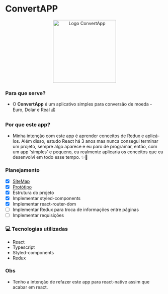 # ConvertAPP
<p align="center">
  <img src="https://i.imgur.com/zpNtbLx.png" alt="Logo ConvertApp" width="200"/>
</p>

### Para que serve?
- O **ConvertApp** é um aplicativo simples para conversão de moeda - Euro, Dolar e Real 💰

### Por que este app?
- Minha intenção com este app é aprender conceitos de Redux e aplicá-los. Além disso, estudo React há 3 anos mas nunca consegui terminar um projeto, sempre algo aparece e eu paro de programar, então, com um app 'simples' e pequeno, eu realmente aplicaria os conceitos que eu desenvolvi em todo esse tempo. ✨🚀

### Planejamento
  - [x] [SiteMap](https://whimsical.com/convertapp-6Rwpm2zXfmRQGW8zR7ft6J)
  - [x] [Protótipo](https://www.figma.com/file/ALCWyJbZqP5UkpwhtSkCfM/Convers%C3%A3o-de-Moedas) 
  - [x] Estrutura do projeto 
  - [x] Implementar styled-components
  - [x] Implementar react-router-dom
  - [ ] Implementar Redux para troca de informações entre páginas
  - [ ] Implementar requisições

### 💻 Tecnologias utilizadas
- React
- Typescript
- Styled-components
- Redux

### Obs
- Tenho a intenção de refazer este app para react-native assim que acabar em react.
